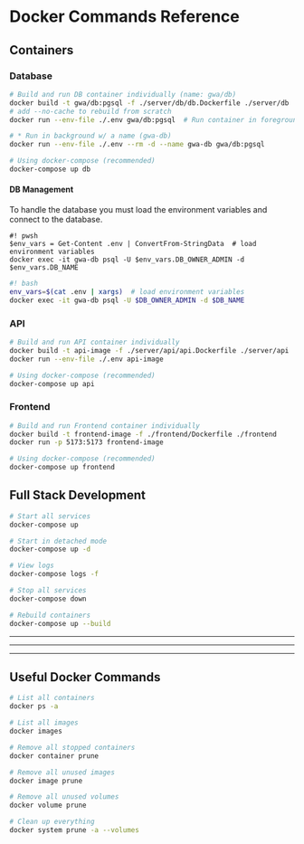 # Docker Commands Reference

## Containers

### Database

```bash
# Build and run DB container individually (name: gwa/db)
docker build -t gwa/db:pgsql -f ./server/db/db.Dockerfile ./server/db
# add --no-cache to rebuild from scratch
docker run --env-file ./.env gwa/db:pgsql  # Run container in foreground

# * Run in background w/ a name (gwa-db)
docker run --env-file ./.env --rm -d --name gwa-db gwa/db:pgsql

# Using docker-compose (recommended)
docker-compose up db
```

#### DB Management
To handle the database you must load the environment variables and connect to the database.

```pwsh
#! pwsh
$env_vars = Get-Content .env | ConvertFrom-StringData  # load environment variables
docker exec -it gwa-db psql -U $env_vars.DB_OWNER_ADMIN -d $env_vars.DB_NAME
```

```bash
#! bash
env_vars=$(cat .env | xargs)  # load environment variables
docker exec -it gwa-db psql -U $DB_OWNER_ADMIN -d $DB_NAME
```

### API

```bash
# Build and run API container individually
docker build -t api-image -f ./server/api/api.Dockerfile ./server/api
docker run --env-file ./.env api-image

# Using docker-compose (recommended)
docker-compose up api
```

### Frontend

```bash
# Build and run Frontend container individually
docker build -t frontend-image -f ./frontend/Dockerfile ./frontend
docker run -p 5173:5173 frontend-image

# Using docker-compose (recommended)
docker-compose up frontend
```

## Full Stack Development

```bash
# Start all services
docker-compose up

# Start in detached mode
docker-compose up -d

# View logs
docker-compose logs -f

# Stop all services
docker-compose down

# Rebuild containers
docker-compose up --build
```

----
----
----

## Useful Docker Commands

```bash
# List all containers
docker ps -a

# List all images
docker images

# Remove all stopped containers
docker container prune

# Remove all unused images
docker image prune

# Remove all unused volumes
docker volume prune

# Clean up everything
docker system prune -a --volumes
```
